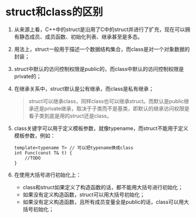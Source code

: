 # struct和class的区别

1. 从来源上看，C++中的struct是沿用了C中的struct并进行了扩充，现在可以拥有静态成员、成员函数、初始化列表、继承甚至是多态。

2. 用法上，struct一般用于描述一个数据结构集合，而class是对一个对象数据的封装；

3. struct中默认的访问控制权限是public的，而class中默认的访问控制权限是private的；

4. 在继承关系中，struct默认是公有继承，而class是私有继承；

    > struct可以继承class，同样class也可以继承struct。而默认是public继承还是private继承，取决于子类而不是基类，即默认的继承访问权限是看子类到底是用的struct还是class。

5. class关键字可以用于定义模板参数，就像typename，而struct不能用于定义模板参数，例如：

    ```
    template<typename T> // 可以把typename换成class
    int Func(const T& t) {
    	//TODO
    }
    ```

6. 在使用大括号进行初始化上：
    *  class和struct如果定义了构造函数的话，都不能用大括号进行初始化；
    * 如果没有定义构造函数，struct可以用大括号初始化；
    * 如果没有定义构造函数，且所有成员变量全是public的话，class可以用大括号初始化；